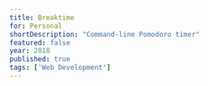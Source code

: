 ```yaml
---
title: Breaktime
for: Personal
shortDescription: "Command-line Pomodoro timer"
featured: false
year: 2018
published: true
tags: ['Web Development']
---
```

